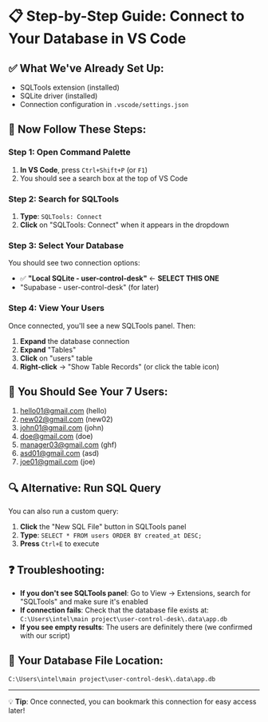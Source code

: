 # 📋 Step-by-Step Guide: Connect to Your Database in VS Code

## ✅ What We've Already Set Up:
- SQLTools extension (installed)
- SQLite driver (installed)  
- Connection configuration in `.vscode/settings.json`

## 🎯 Now Follow These Steps:

### Step 1: Open Command Palette
1. **In VS Code**, press `Ctrl+Shift+P` (or `F1`)
2. You should see a search box at the top of VS Code

### Step 2: Search for SQLTools
1. **Type**: `SQLTools: Connect`
2. **Click** on "SQLTools: Connect" when it appears in the dropdown

### Step 3: Select Your Database
You should see two connection options:
- ✅ **"Local SQLite - user-control-desk"** ← **SELECT THIS ONE**
- "Supabase - user-control-desk" (for later)

### Step 4: View Your Users
Once connected, you'll see a new SQLTools panel. Then:
1. **Expand** the database connection
2. **Expand** "Tables" 
3. **Click** on "users" table
4. **Right-click** → "Show Table Records" (or click the table icon)

## 🎉 You Should See Your 7 Users:
1. hello01@gmail.com (hello)
2. new02@gmail.com (new02)  
3. john01@gmail.com (john)
4. doe@gmail.com (doe)
5. manager03@gmail.com (ghf)
6. asd01@gmail.com (asd)
7. joe01@gmail.com (joe)

## 🔍 Alternative: Run SQL Query
You can also run a custom query:
1. **Click** the "New SQL File" button in SQLTools panel
2. **Type**: `SELECT * FROM users ORDER BY created_at DESC;`
3. **Press** `Ctrl+E` to execute

## ❓ Troubleshooting:
- **If you don't see SQLTools panel**: Go to View → Extensions, search for "SQLTools" and make sure it's enabled
- **If connection fails**: Check that the database file exists at: `C:\Users\intel\main project\user-control-desk\.data\app.db`
- **If you see empty results**: The users are definitely there (we confirmed with our script)

## 🎯 Your Database File Location:
```
C:\Users\intel\main project\user-control-desk\.data\app.db
```

---
💡 **Tip**: Once connected, you can bookmark this connection for easy access later!